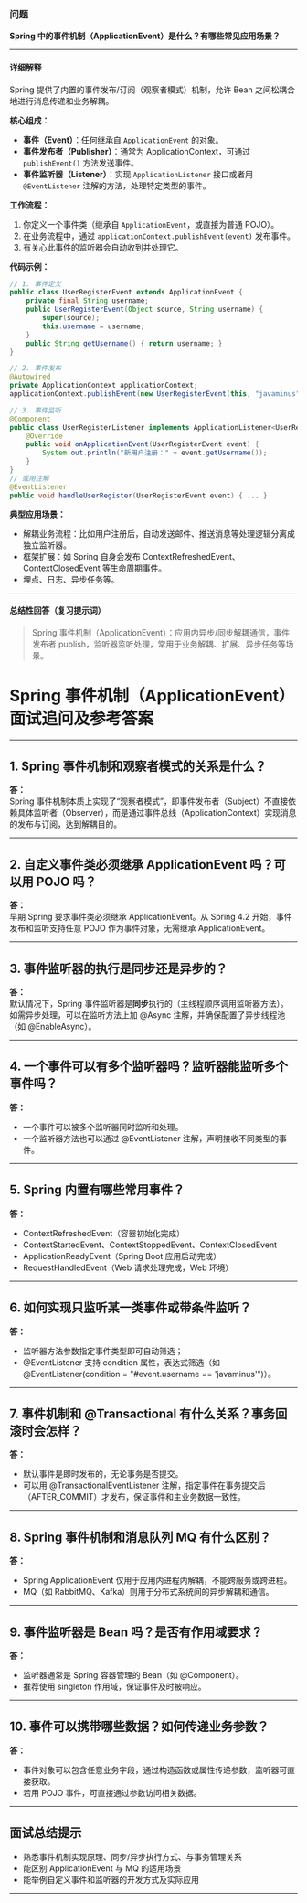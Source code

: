 ### 问题

**Spring 中的事件机制（ApplicationEvent）是什么？有哪些常见应用场景？**

---

#### 详细解释

Spring 提供了内置的事件发布/订阅（观察者模式）机制，允许 Bean 之间松耦合地进行消息传递和业务解耦。

**核心组成：**
- **事件（Event）**：任何继承自 `ApplicationEvent` 的对象。
- **事件发布者（Publisher）**：通常为 ApplicationContext，可通过 `publishEvent()` 方法发送事件。
- **事件监听器（Listener）**：实现 `ApplicationListener` 接口或者用 `@EventListener` 注解的方法，处理特定类型的事件。

**工作流程：**
1. 你定义一个事件类（继承自 `ApplicationEvent`，或直接为普通 POJO）。
2. 在业务流程中，通过 `applicationContext.publishEvent(event)` 发布事件。
3. 有关心此事件的监听器会自动收到并处理它。

**代码示例：**
```java
// 1. 事件定义
public class UserRegisterEvent extends ApplicationEvent {
    private final String username;
    public UserRegisterEvent(Object source, String username) {
        super(source);
        this.username = username;
    }
    public String getUsername() { return username; }
}

// 2. 事件发布
@Autowired
private ApplicationContext applicationContext;
applicationContext.publishEvent(new UserRegisterEvent(this, "javaminus"));

// 3. 事件监听
@Component
public class UserRegisterListener implements ApplicationListener<UserRegisterEvent> {
    @Override
    public void onApplicationEvent(UserRegisterEvent event) {
        System.out.println("新用户注册：" + event.getUsername());
    }
}
// 或用注解
@EventListener
public void handleUserRegister(UserRegisterEvent event) { ... }
```

**典型应用场景：**
- 解耦业务流程：比如用户注册后，自动发送邮件、推送消息等处理逻辑分离成独立监听器。
- 框架扩展：如 Spring 自身会发布 ContextRefreshedEvent、ContextClosedEvent 等生命周期事件。
- 埋点、日志、异步任务等。

---

#### 总结性回答（复习提示词）

> Spring 事件机制（ApplicationEvent）：应用内异步/同步解耦通信，事件发布者 publish，监听器监听处理，常用于业务解耦、扩展、异步任务等场景。

# Spring 事件机制（ApplicationEvent）面试追问及参考答案

---

## 1. Spring 事件机制和观察者模式的关系是什么？

**答：**  
Spring 事件机制本质上实现了“观察者模式”，即事件发布者（Subject）不直接依赖具体监听者（Observer），而是通过事件总线（ApplicationContext）实现消息的发布与订阅，达到解耦目的。

---

## 2. 自定义事件类必须继承 ApplicationEvent 吗？可以用 POJO 吗？

**答：**  
早期 Spring 要求事件类必须继承 ApplicationEvent。从 Spring 4.2 开始，事件发布和监听支持任意 POJO 作为事件对象，无需继承 ApplicationEvent。

---

## 3. 事件监听器的执行是同步还是异步的？

**答：**  
默认情况下，Spring 事件监听器是**同步**执行的（主线程顺序调用监听器方法）。  
如需异步处理，可以在监听方法上加 @Async 注解，并确保配置了异步线程池（如 @EnableAsync）。

---

## 4. 一个事件可以有多个监听器吗？监听器能监听多个事件吗？

**答：**  
- 一个事件可以被多个监听器同时监听和处理。
- 一个监听器方法也可以通过 @EventListener 注解，声明接收不同类型的事件。

---

## 5. Spring 内置有哪些常用事件？

**答：**
- ContextRefreshedEvent（容器初始化完成）
- ContextStartedEvent、ContextStoppedEvent、ContextClosedEvent
- ApplicationReadyEvent（Spring Boot 应用启动完成）
- RequestHandledEvent（Web 请求处理完成，Web 环境）

---

## 6. 如何实现只监听某一类事件或带条件监听？

**答：**  
- 监听器方法参数指定事件类型即可自动筛选；
- @EventListener 支持 condition 属性，表达式筛选（如 @EventListener(condition = "#event.username == 'javaminus'")）。

---

## 7. 事件机制和 @Transactional 有什么关系？事务回滚时会怎样？

**答：**  
- 默认事件是即时发布的，无论事务是否提交。
- 可以用 @TransactionalEventListener 注解，指定事件在事务提交后（AFTER_COMMIT）才发布，保证事件和主业务数据一致性。

---

## 8. Spring 事件机制和消息队列 MQ 有什么区别？

**答：**  
- Spring ApplicationEvent 仅用于应用内进程内解耦，不能跨服务或跨进程。
- MQ（如 RabbitMQ、Kafka）则用于分布式系统间的异步解耦和通信。

---

## 9. 事件监听器是 Bean 吗？是否有作用域要求？

**答：**  
- 监听器通常是 Spring 容器管理的 Bean（如 @Component）。
- 推荐使用 singleton 作用域，保证事件及时被响应。

---

## 10. 事件可以携带哪些数据？如何传递业务参数？

**答：**  
- 事件对象可以包含任意业务字段，通过构造函数或属性传递参数，监听器可直接获取。
- 若用 POJO 事件，可直接通过参数访问相关数据。

---

## 面试总结提示

- 熟悉事件机制实现原理、同步/异步执行方式、与事务管理关系
- 能区别 ApplicationEvent 与 MQ 的适用场景
- 能举例自定义事件和监听器的开发方式及实际应用

---
